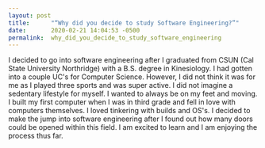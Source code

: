```yaml
---
layout: post
title:      "“Why did you decide to study Software Engineering?”"
date:       2020-02-21 14:04:53 -0500
permalink:  why_did_you_decide_to_study_software_engineering
---
```



I decided to go into software engineering after I graduated from CSUN (Cal State University Northridge) with a B.S. degree in Kinesiology. I had gotten into a couple UC's for Computer Science. However, I did not think it was for me as I played three sports and was super active. I did not imagine a sedentary lifestyle for myself. I wanted to always be on my feet and moving. I built my first computer when I was in third grade and fell in love with computers themselves. I loved tinkering with builds and OS's. I decided to make the jump into software engineering after I found out how many doors could be opened within this field. I am excited to learn and I am enjoying the process thus far.
